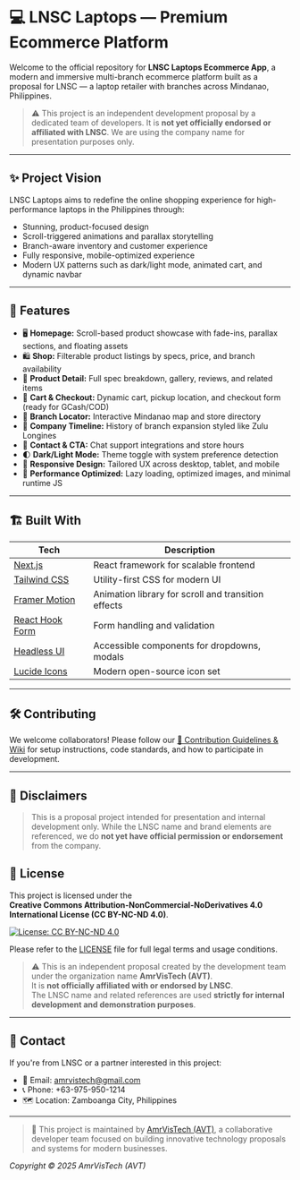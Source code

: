 # 💻 LNSC Laptops — Premium Ecommerce Platform

Welcome to the official repository for **LNSC Laptops Ecommerce App**, a modern and immersive multi-branch ecommerce platform built as a proposal for LNSC — a laptop retailer with branches across Mindanao, Philippines.

> ⚠️ This project is an independent development proposal by a dedicated team of developers. It is **not yet officially endorsed or affiliated with LNSC**. We are using the company name for presentation purposes only.

---

## ✨ Project Vision

LNSC Laptops aims to redefine the online shopping experience for high-performance laptops in the Philippines through:
- Stunning, product-focused design
- Scroll-triggered animations and parallax storytelling
- Branch-aware inventory and customer experience
- Fully responsive, mobile-optimized experience
- Modern UX patterns such as dark/light mode, animated cart, and dynamic navbar

---

## 🧩 Features

- 🖥️ **Homepage:** Scroll-based product showcase with fade-ins, parallax sections, and floating assets  
- 🛍️ **Shop:** Filterable product listings by specs, price, and branch availability  
- 📄 **Product Detail:** Full spec breakdown, gallery, reviews, and related items  
- 🛒 **Cart & Checkout:** Dynamic cart, pickup location, and checkout form (ready for GCash/COD)  
- 📍 **Branch Locator:** Interactive Mindanao map and store directory  
- 📖 **Company Timeline:** History of branch expansion styled like Zulu Longines  
- 💬 **Contact & CTA:** Chat support integrations and store hours  
- 🌓 **Dark/Light Mode:** Theme toggle with system preference detection  
- 📱 **Responsive Design:** Tailored UX across desktop, tablet, and mobile  
- 🎯 **Performance Optimized:** Lazy loading, optimized images, and minimal runtime JS  

---

## 🏗️ Built With

| Tech | Description |
|------|-------------|
| [Next.js](https://nextjs.org) | React framework for scalable frontend |
| [Tailwind CSS](https://tailwindcss.com) | Utility-first CSS for modern UI |
| [Framer Motion](https://www.framer.com/motion/) | Animation library for scroll and transition effects |
| [React Hook Form](https://react-hook-form.com/) | Form handling and validation |
| [Headless UI](https://headlessui.dev/) | Accessible components for dropdowns, modals |
| [Lucide Icons](https://lucide.dev/) | Modern open-source icon set |

---

## 🛠️ Contributing

We welcome collaborators! Please follow our [📘 Contribution Guidelines & Wiki](https://github.com/AmrVisTech/lnsc-ecommerce/wiki/Getting-Started-&-Contributing) for setup instructions, code standards, and how to participate in development.

---

## 📣 Disclaimers

> This is a proposal project intended for presentation and internal development only.
> While the LNSC name and brand elements are referenced, we do **not yet have official permission or endorsement** from the company.

## 📄 License

This project is licensed under the  
**Creative Commons Attribution-NonCommercial-NoDerivatives 4.0 International License (CC BY-NC-ND 4.0)**.

[![License: CC BY-NC-ND 4.0](https://img.shields.io/badge/License-CC--BY--NC--ND%204.0-lightgrey.svg)](https://creativecommons.org/licenses/by-nc-nd/4.0/)

Please refer to the [LICENSE](./LICENSE) file for full legal terms and usage conditions.

> ⚠️ This is an independent proposal created by the development team under the organization name **AmrVisTech (AVT)**.  
> It is **not officially affiliated with or endorsed by LNSC**.  
> The LNSC name and related references are used **strictly for internal development and demonstration purposes**.

---

## 🤝 Contact

If you're from LNSC or a partner interested in this project:

* 📧 Email: [amrvistech@gmail.com](mailto:amrvistech@gmail.com)
* 📞 Phone: +63-975-950-1214
* 🗺️ Location: Zamboanga City, Philippines

---
> 🚀 This project is maintained by [AmrVisTech (AVT)](https://github.com/AmrVisTech), a collaborative developer team focused on building innovative technology proposals and systems for modern businesses.

*Copyright © 2025 AmrVisTech (AVT)*
